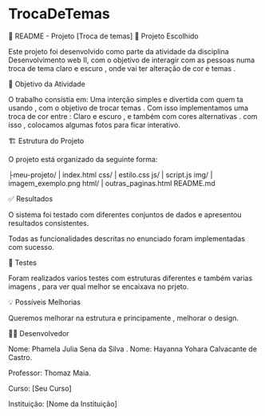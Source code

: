 # TrocaDeTemas

📘 README - Projeto [Troca de temas]
🎯 Projeto Escolhido

Este projeto foi desenvolvido como parte da atividade da disciplina Desenvolvimento web II, com o objetivo de interagir com as pessoas numa troca de tema claro e escuro , onde vai ter alteração de cor e temas .

📝 Objetivo da Atividade

O trabalho consistia em:
Uma interção simples e divertida com quem ta usando , com o objetivo de trocar temas . Com isso implementamos uma troca de cor entre :  Claro e escuro , e também com cores alternativas . com isso , colocamos algumas fotos para ficar interativo.

🏗️ Estrutura do Projeto

O projeto está organizado da seguinte forma:

├meu-projeto/
|
index.html
css/
| estilo.css
js/
| script.js
img/
| imagem_exemplo.png
html/
| outras_paginas.html
README.md



✅ Resultados

O sistema foi testado com diferentes conjuntos de dados e apresentou resultados consistentes.

Todas as funcionalidades descritas no enunciado foram implementadas com sucesso.

🧪 Testes 

Foram realizados varios testes com estruturas diferentes e também varias imagens , para ver qual melhor se encaixava no prjeto.


💡 Possíveis Melhorias

 Queremos melhorar na estrutura e principamente , melhorar o design.
  
👨‍💻 Desenvolvedor

Nome: Phamela Julia Sena da Silva .
Nome: Hayanna Yohara Calvacante de Castro.

Professor: Thomaz Maia.



Curso: [Seu Curso]

Instituição: [Nome da Instituição]
